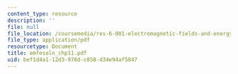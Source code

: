 ```yaml
---
content_type: resource
description: ''
file: null
file_location: /coursemedia/res-6-001-electromagnetic-fields-and-energy-spring-2008/bef1d4a112d3978dc858d34e94af5847_emfesoln_chp11.pdf
file_type: application/pdf
resourcetype: Document
title: emfesoln_chp11.pdf
uid: bef1d4a1-12d3-978d-c858-d34e94af5847
---
```

